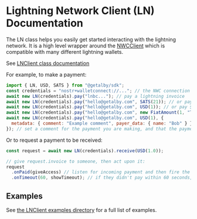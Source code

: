 # Lightning Network Client (LN) Documentation

The LN class helps you easily get started interacting with the lightning network. It is a high level wrapper around the [NWCClient](./nwc.md) which is compatible with many different lightning wallets.

See [LNClient class documentation](https://getalby.github.io/js-sdk/classes/LNClient.html)

For example, to make a payment:

```js
import { LN, USD, SATS } from "@getalby/sdk";
const credentials = "nostr+walletconnect://..."; // the NWC connection credentials
await new LN(credentials).pay("lnbc..."); // pay a lightning invoice
await new LN(credentials).pay("hello@getalby.com", SATS(21)); // or pay 21 sats to a lightning address
await new LN(credentials).pay("hello@getalby.com", USD(1)); // or pay $1 USD to a lightning address
await new LN(credentials).pay("hello@getalby.com", new FiatAmount(1, "THB")); // or pay an amount in any currency to a lightning address
await new LN(credentials).pay("hello@getalby.com", USD(1), {
  metadata: { comment: "Example comment", payer_data: { name: "Bob" } },
}); // set a comment for the payment you are making, and that the payment was made by Bob
```

Or to request a payment to be received:

```js
const request = await new LN(credentials).receive(USD(1.0));

// give request.invoice to someone, then act upon it:
request
  .onPaid(giveAccess) // listen for incoming payment and then fire the given method
  .onTimeout(60, showTimeout); // if they didn't pay within 60 seconds, do something else
```

## Examples

See [the LNClient examples directory](./examples/lnclient) for a full list of examples.

